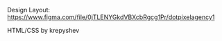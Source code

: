 Design Layout: https://www.figma.com/file/0jTLENYGkdVBXcbRgcg1Pr/dotpixelagency1

HTML/CSS by krepyshev
